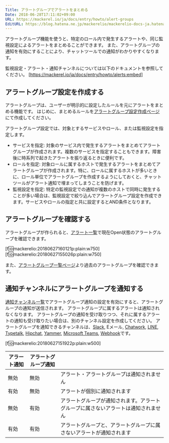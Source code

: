 ```yaml
---
Title: アラートグループでアラートをまとめる
Date: 2018-06-28T17:11:02+09:00
URL: https://mackerel.io/ja/docs/entry/howto/alert-groups
EditURL: https://blog.hatena.ne.jp/mackerelio/mackerelio-docs-ja.hatenablog.mackerel.io/atom/entry/17391345971658196778
---
```


アラートグループ機能を使うと、特定のロール内で発生するアラートや、同じ監視設定によるアラートをまとめることができます。
また、アラートグループの通知を有効にすることにより、チャットツールでの通知がわかりやすくなります。


監視設定・アラート・通知チャンネルについては以下のドキュメントを参照してください。
[https://mackerel.io/ja/docs/entry/howto/alerts:embed]


## アラートグループ設定を作成する
アラートグループは、ユーザーが明示的に設定したルールを元にアラートをまとめる機能です。
はじめに、まとめるルールを[アラートグループ設定作成ページ](https://mackerel.io/my/alert-group-settings/-/create)にて作成してください。

アラートグループ設定では、対象とするサービスやロール、または監視設定を指定します。

- サービスを指定: 対象のサービス内で発生するアラートをまとめてアラートグループが作成されます。複数のサービスを指定することもできます。障害後に時系列で起きたアラートを振り返るときに便利です。
- ロールを指定: 対象ロールに属するホストで発生するアラートをまとめてアラートグループが作成されます。特に、ロールに属するホストが多いときに、ロール単位でアラートグループを作成するようにしておくと、チャットツールがアラート通知で埋まってしまうことを防げます。
- 監視設定を指定: 特定の監視設定での通知が複数のホストで同時に発生することが多い場合は、監視設定で絞り込んでアラートグループ設定を作成できます。サービスやロールの指定と共に設定するとAND条件となります。

## アラートグループを確認する
アラートグループが作られると、[アラート一覧](https://mackerel.io/my/alerts)で現在Open状態のアラートグループを確認できます。

[f:id:mackerelio:20180627160121p:plain:w750]
[f:id:mackerelio:20180627155026p:plain:w750]

また、[アラートグループ一覧ページ](https://mackerel.io/my/alert-groups)より過去のアラートグループを確認できます。

## 通知チャンネルにアラートグループを通知する
[通知チャンネル一覧](https://mackerel.io/my/channels)でアラートグループ通知の設定を有効にすると、アラートグループの通知が送信されます。
アラートグループに属するアラートは通知されなくなります。
アラートグループの通知を受け取りつつ、それに属するアラートの通知も受け取りたい場合は、別のチャンネル設定を作成してください。
アラートグループを通知できるチャンネルは、[Slack](https://mackerel.io/ja/docs/entry/howto/alerts/slack), Eメール, [Chatwork](https://mackerel.io/ja/docs/entry/howto/alerts/chatwork), [LINE](https://mackerel.io/ja/docs/entry/howto/alerts/line), [Typetalk](https://mackerel.io/ja/docs/entry/howto/alerts/typetalk), [Hipchat](https://mackerel.io/ja/docs/entry/howto/alerts/hipchat), [Yammer](https://mackerel.io/ja/docs/entry/howto/alerts/yammer), [Microsoft Teams](https://mackerel.io/ja/docs/entry/howto/alerts/microsoft-teams), [Webhook](https://mackerel.io/ja/docs/entry/howto/alerts/webhook)です。

[f:id:mackerelio:20180627151922p:plain:w500]

| アラート通知 | アラートグループ通知 |                                                                                    |
| ------------ | -------------------- | ---------------------------------------------------------------------------------- |
| 無効         | 無効                 | アラート・アラートグループは通知されません                                         |
| 有効         | 無効                 | アラートが個別に通知されます                                                       |
| 無効         | 有効                 | アラートグループが通知されます。アラートグループに属さないアラートは通知されません |
| 有効         | 有効                 | アラートグループと、アラートグループに属さないアラートが通知されます               |

